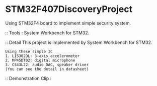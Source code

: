 # STM32F407DiscoveryProject
Using STM32F4 board to implement simple security system.

:: Tools : System Workbench for STM32.

:: Detail
	This project is implemented by System Workbench for STM32.

	Using these simple IC
	1. LIS302DL: 3-axis accelerometer
	2. MP45DT02: digital microphone
	3. CS43L22: audio DAC, speaker driver
	(You can see the detail in datasheet)

::  Demonstration Clip : 

